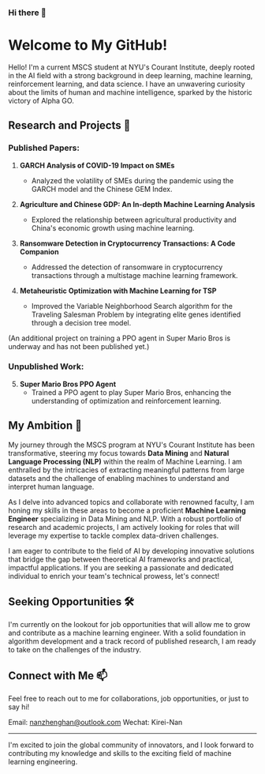 ### Hi there 👋
# Welcome to My GitHub!

Hello! I'm a current MSCS student at NYU's Courant Institute, deeply rooted in the AI field with a strong background in deep learning, machine learning, reinforcement learning, and data science. I have an unwavering curiosity about the limits of human and machine intelligence, sparked by the historic victory of Alpha GO.

## Research and Projects 🧠

### Published Papers:

1. **GARCH Analysis of COVID-19 Impact on SMEs**
   - Analyzed the volatility of SMEs during the pandemic using the GARCH model and the Chinese GEM Index.
   
2. **Agriculture and Chinese GDP: An In-depth Machine Learning Analysis**
   - Explored the relationship between agricultural productivity and China's economic growth using machine learning.

3. **Ransomware Detection in Cryptocurrency Transactions: A Code Companion**
   - Addressed the detection of ransomware in cryptocurrency transactions through a multistage machine learning framework.

4. **Metaheuristic Optimization with Machine Learning for TSP**
   - Improved the Variable Neighborhood Search algorithm for the Traveling Salesman Problem by integrating elite genes identified through a decision tree model.

(An additional project on training a PPO agent in Super Mario Bros is underway and has not been published yet.)

### Unpublished Work:

5. **Super Mario Bros PPO Agent**
   - Trained a PPO agent to play Super Mario Bros, enhancing the understanding of optimization and reinforcement learning.

## My Ambition 🌟

My journey through the MSCS program at NYU's Courant Institute has been transformative, steering my focus towards **Data Mining** and **Natural Language Processing (NLP)** within the realm of Machine Learning. I am enthralled by the intricacies of extracting meaningful patterns from large datasets and the challenge of enabling machines to understand and interpret human language.

As I delve into advanced topics and collaborate with renowned faculty, I am honing my skills in these areas to become a proficient **Machine Learning Engineer** specializing in Data Mining and NLP. With a robust portfolio of research and academic projects, I am actively looking for roles that will leverage my expertise to tackle complex data-driven challenges.

I am eager to contribute to the field of AI by developing innovative solutions that bridge the gap between theoretical AI frameworks and practical, impactful applications. If you are seeking a passionate and dedicated individual to enrich your team's technical prowess, let's connect!


## Seeking Opportunities 🛠️

I'm currently on the lookout for job opportunities that will allow me to grow and contribute as a machine learning engineer. With a solid foundation in algorithm development and a track record of published research, I am ready to take on the challenges of the industry.

## Connect with Me 📫

Feel free to reach out to me for collaborations, job opportunities, or just to say hi!

Email: nanzhenghan@outlook.com
Wechat: Kirei-Nan

---

I'm excited to join the global community of innovators, and I look forward to contributing my knowledge and skills to the exciting field of machine learning engineering.

<!--
**Kirei-Nan/Kirei-Nan** is a ✨ _special_ ✨ repository because its `README.md` (this file) appears on your GitHub profile.

Here are some ideas to get you started:

- 🔭 I’m currently working on ...
- 🌱 I’m currently learning ...
- 👯 I’m looking to collaborate on ...
- 🤔 I’m looking for help with ...
- 💬 Ask me about ...
- 📫 How to reach me: ...
- 😄 Pronouns: ...
- ⚡ Fun fact: ...
-->
